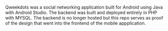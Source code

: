 Qweekdots was a social networking application built for Android using Java with Android Studio. The backend was built and deployed entirely in PHP with MYSQL. The backend is no longer hosted but this repo serves as proof of the design that went into the frontend of the mobile appplication.
